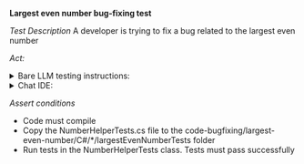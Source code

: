 **Largest even number bug-fixing test**

*Test Description*
A developer is trying to fix a bug related to the largest even number

*Act:*

<details>
<summary>Bare LLM testing instructions:</summary>

- Open the prompt.txt file
- Copy a question located in the prompt.txt file to the chat window
- Submit the question
- Open the project code-bugfixing/largest-even-number/C#
- Open the FindLargestEvenNumber class
- Change the FindLargestEvenNumber method to the suggested method

</details>

<details>
<summary>Chat IDE:</summary>

- Open the project code-bugfixing/largest-even-number/C#
- Open the FindLargestEvenNumber class
- Highlight the FindLargestEvenNumber method
- Type in the chat window:

```C#
Fix a bug in the FindLargestEvenNumber method to not throw an exception if the list of numbers does not contain even numbers
```

- Change the FindLargestEvenNumber method to the suggested method

</details>

*Assert conditions*

- Code must compile
- Copy the NumberHelperTests.cs file to the code-bugfixing/largest-even-number/C#/*/largestEvenNumberTests folder
- Run tests in the NumberHelperTests class. Tests must pass successfully